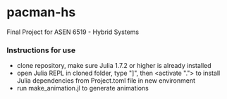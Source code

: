 # pacman-hs
Final Project for ASEN 6519 - Hybrid Systems

### Instructions for use
- clone repository, make sure Julia 1.7.2 or higher is already installed
- open Julia REPL in cloned folder, type "]", then <activate "."> to install Julia dependencies from Project.toml file in new environment
- run make_animation.jl to generate animations
